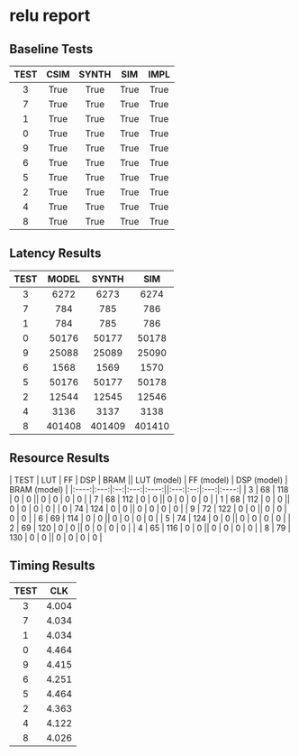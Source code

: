 
# relu report

## Baseline Tests

| TEST | CSIM | SYNTH | SIM | IMPL |
|:----:|:----:|:-----:|:---:|:----:|
| 3 | True | True | True | True | 
| 7 | True | True | True | True | 
| 1 | True | True | True | True | 
| 0 | True | True | True | True | 
| 9 | True | True | True | True | 
| 6 | True | True | True | True | 
| 5 | True | True | True | True | 
| 2 | True | True | True | True | 
| 4 | True | True | True | True | 
| 8 | True | True | True | True | 


## Latency Results

| TEST | MODEL | SYNTH | SIM |
|:----:|:-----:|:-----:|:---:|
| 3 | 6272 | 6273 | 6274 | 
| 7 | 784 | 785 | 786 | 
| 1 | 784 | 785 | 786 | 
| 0 | 50176 | 50177 | 50178 | 
| 9 | 25088 | 25089 | 25090 | 
| 6 | 1568 | 1569 | 1570 | 
| 5 | 50176 | 50177 | 50178 | 
| 2 | 12544 | 12545 | 12546 | 
| 4 | 3136 | 3137 | 3138 | 
| 8 | 401408 | 401409 | 401410 | 


## Resource Results

| TEST | LUT | FF | DSP | BRAM || LUT (model) | FF (model) | DSP (model) | BRAM (model) |
|:----:|:---:|:--:|:---:|:----:||:---:|:--:|:---:|:----:|
| 3 | 68 | 118 | 0 | 0 || 0 | 0 | 0 | 0 | 
| 7 | 68 | 112 | 0 | 0 || 0 | 0 | 0 | 0 | 
| 1 | 68 | 112 | 0 | 0 || 0 | 0 | 0 | 0 | 
| 0 | 74 | 124 | 0 | 0 || 0 | 0 | 0 | 0 | 
| 9 | 72 | 122 | 0 | 0 || 0 | 0 | 0 | 0 | 
| 6 | 69 | 114 | 0 | 0 || 0 | 0 | 0 | 0 | 
| 5 | 74 | 124 | 0 | 0 || 0 | 0 | 0 | 0 | 
| 2 | 69 | 120 | 0 | 0 || 0 | 0 | 0 | 0 | 
| 4 | 65 | 116 | 0 | 0 || 0 | 0 | 0 | 0 | 
| 8 | 79 | 130 | 0 | 0 || 0 | 0 | 0 | 0 | 


## Timing Results

| TEST | CLK |
|:----:|:---:|
| 3 | 4.004 | 
| 7 | 4.034 | 
| 1 | 4.034 | 
| 0 | 4.464 | 
| 9 | 4.415 | 
| 6 | 4.251 | 
| 5 | 4.464 | 
| 2 | 4.363 | 
| 4 | 4.122 | 
| 8 | 4.026 | 

